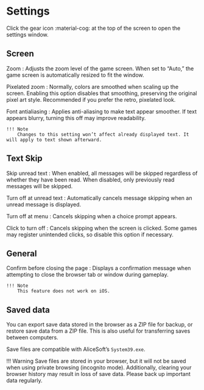 # Settings

Click the gear icon :material-cog: at the top of the screen to open the settings window.

## Screen

Zoom
:   Adjusts the zoom level of the game screen. When set to “Auto,” the game screen is automatically resized to fit the window.

Pixelated zoom
:   Normally, colors are smoothed when scaling up the screen. Enabling this option disables that smoothing, preserving the original pixel art style. Recommended if you prefer the retro, pixelated look.

Font antialiasing
:   Applies anti-aliasing to make text appear smoother. If text appears blurry, turning this off may improve readability.

    !!! Note
        Changes to this setting won’t affect already displayed text. It will apply to text shown afterward.

## Text Skip
Skip unread text
:   When enabled, all messages will be skipped regardless of whether they have been read. When disabled, only previously read messages will be skipped.

Turn off at unread text
:   Automatically cancels message skipping when an unread message is displayed.

Turn off at menu
:   Cancels skipping when a choice prompt appears.

Click to turn off
:   Cancels skipping when the screen is clicked. Some games may register unintended clicks, so disable this option if necessary.

## General

Confirm before closing the page
:   Displays a confirmation message when attempting to close the browser tab or window during gameplay.

    !!! Note
        This feature does not work on iOS.

## Saved data

You can export save data stored in the browser as a ZIP file for backup, or restore save data from a ZIP file. This is also useful for transferring saves between computers.

Save files are compatible with AliceSoft’s `System39.exe`.

!!! Warning
    Save files are stored in your browser, but it will not be saved when using private browsing (incognito mode).
    Additionally, clearing your browser history may result in loss of save data. Please back up important data regularly.
